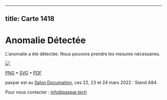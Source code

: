 
---
title: Carte 1418
---

# Anomalie Détectée

L'anomalie a été détectée. Nous pouvons prendre les mesures nécessaires.


![](https://media.paxpar.tech/ludi/card_1418_recto.png)

[PNG](https://media.paxpar.tech/ludi/card_1418_recto.png) • [SVG](https://media.paxpar.tech/ludi/card_1418_recto.svg) • [PDF](https://media.paxpar.tech/ludi/card_1418_recto.pdf)

paxpar est au [Salon Documation](https://www.documation.fr/info_societe/527/paxpartech.html), ces 22, 23 et 24 mars 2022 : Stand A84.

Pour nous contacter : info@paxpar.tech


